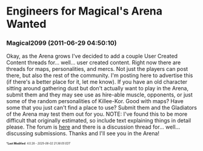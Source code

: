 # Engineers for Magical's Arena Wanted

### **Magical2099** (2011-06-29 04:50:10)

Okay, as the Arena grows I've decided to add a couple User Created Content threads for... well... user created content. Right now there are threads for maps, personalities, and mercs. Not just the players can post there, but also the rest of the community. I'm posting here to advertise this (if there's a better place for it, let me know).
If you have an old character sitting around gathering dust but don't actually want to play in the Arena, submit them and they may see use as hire-able muscle, opponents, or just some of the random personalities of Killee-Kor.
Good with maps? Have some that you just can't find a place to use? Submit them and the Gladiators of the Arena may test them out for you. NOTE: I've found this to be more difficult that originally estimated, so include text explaining things in detail please.
The forum is [here](http://galacticcampaigns.com/forum/viewforum.php?f=204 "http://galacticcampaigns.com/forum/viewforum.php?f=204") and there is a discussion thread for... well... discussing submissions.
Thanks and I'll see you in the Arena!



<span style="font-size: 0.5em;">***Last Modified**: 4.0.28 - *2025-06-02 21:36:05 EDT*</span>